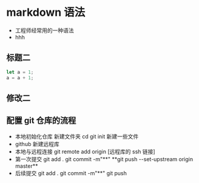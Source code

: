 # markdown 语法

- 工程师经常用的一种语法
- hhh

## 标题二

```javascript
let a = 1;
a = a + 1;
```

## 修改二

## 配置 git 仓库的流程

- 本地初始化仓库
  新建文件夹
  cd
  git init
  新建一些文件
- github 新建远程库
- 本地与远程连接
  git remote add origin [远程库的 ssh 链接]
- 第一次提交
  git add .
  git commit -m"**"
  **git push --set-upstream origin master\*\*
- 后续提交
  git add .
  git commit -m"\*\*"
  git push
